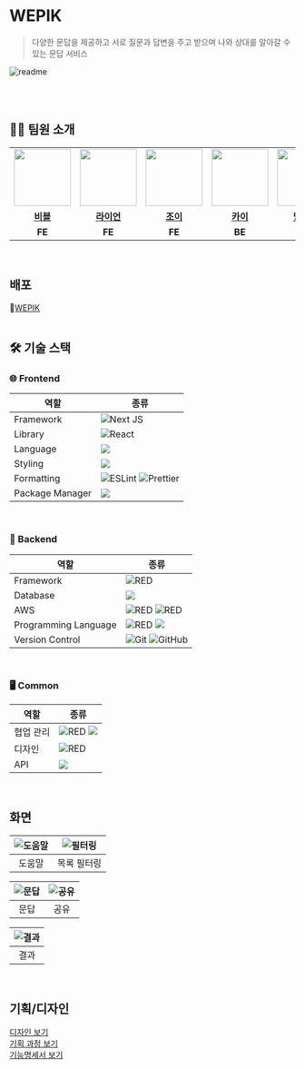 # WEPIK
> 다양한 문답을 제공하고 서로 질문과 답변을 주고 받으며 나와 상대를 알아갈 수 있는 문답 서비스

![readme](https://github.com/user-attachments/assets/8c818759-0ae5-40e2-94d0-9f6350345c57)
<br>
<br>


</div>
<br>

## 🫶🏻 팀원 소개

<table align="center">
<tbody>
<tr>
<td align="center"><a href="https://github.com/vee-ble"><img src="https://avatars.githubusercontent.com/vee-ble" width="100px;" alt=""/></td>
<td align="center"><a href="https://github.com/osh6006"><img src="https://avatars.githubusercontent.com/osh6006" width="100px;" alt=""/></td>
<td align="center"><a href="https://github.com/S-jooyoung"><img src="https://avatars.githubusercontent.com/S-jooyoung" width="100px;" alt=""/></td>
<td align="center"><a href="https://github.com/rkdejr2321"><img src="https://avatars.githubusercontent.com/rkdejr2321" width="100px;" alt=""/></td>
<td align="center"><a href="https://github.com/jschoi-96"><img src="https://avatars.githubusercontent.com/jschoi-96" width="100px;" alt=""/></td>
<td align="center"><a href=""><img src="https://github.com/user-attachments/assets/29dcf1ab-02a1-4b61-adf9-6a8cf9b0e85b" width="100px;" alt=""/></td>
<tr/>
  
<tr>
<td align="center"><a href="https://github.com/vee-ble"><b>비블</b></a></td>
<td align="center"><a href="https://github.com/osh6006"><b>라이언</b></a></td>
<td align="center"><a href="https://github.com/S-jooyoung"><b>조이</b></a></td>
<td align="center"><a href="https://github.com/rkdejr2321"><b>카이</b></a></td>
<td align="center"><a href="https://github.com/jschoi-96"><b>망구스</b></a></td>
<td align="center"><span><b>조앤</b></span></td>
</tr>
<tr>
<td align="center"><b>FE</b></a></td>
<td align="center"><b>FE</b></a></td>
<td align="center"><b>FE</b></a></td>
<td align="center"><b>BE</b></a></td>
<td align="center"><b>BE</b></a></td>
<td align="center"><b>DE</b></a></td>
</tr>
</tbody>
</table>
<br>

## 배포
📜[WEPIK](https://wepik.kr/)   
<br>

## 🛠 기술 스택

### 🌐 Frontend
|역할|종류|
|-|-|
|Framework|![Next JS](https://img.shields.io/badge/Next-black?style=for-the-badge&logo=next.js&logoColor=white) |
|Library|![React](https://img.shields.io/badge/REACT-61DAFB.svg?&style=for-the-badge&logo=React&logoColor=white) |
|Language|<img src="https://img.shields.io/badge/typescript-3178C6?style=for-the-badge&logo=typescript&logoColor=white">
|Styling|<img src="https://img.shields.io/badge/tailwind css-06B6D4?style=for-the-badge&logo=tailwind css&logoColor=white">|
|Formatting|![ESLint](https://img.shields.io/badge/ESLint-4B3263?style=for-the-badge&logo=eslint&logoColor=white) ![Prettier](https://img.shields.io/badge/Prettier-F7B93E?style=for-the-badge&logo=prettier&logoColor=white)|
|Package Manager|<img src="https://img.shields.io/badge/npm-cb3837?style=for-the-badge&logo=npm&logoColor=white">|                                         
<br />

### 🌸 Backend
|역할|종류|
|-|-|
|Framework|<img alt="RED" src ="https://img.shields.io/badge/SPRING Boot-6DB33F.svg?&style=for-the-badge&logo=SpringBoot&logoColor=white"/> |
|Database|<img src="https://img.shields.io/badge/mysql-4479A1?style=for-the-badge&logo=mysql&logoColor=white">|
|AWS|<img alt="RED" src ="https://img.shields.io/badge/amazonec2-FF9900.svg?&style=for-the-badge&logo=AmazonRds&logoColor=white"/> <img alt="RED" src ="https://img.shields.io/badge/Amazon S3-569A31.svg?&style=for-the-badge&logo=AmazonS3&logoColor=white"/>|
|Programming Language|<img alt="RED" src ="https://img.shields.io/badge/JAVA-004027.svg?&style=for-the-badge&logo=Jameson&logoColor=white"/> <img src="https://img.shields.io/badge/SQL-4479A1?style=for-the-badge&logo=mysql&logoColor=white">|                            
|Version Control|![Git](https://img.shields.io/badge/git-%23F05033.svg?style=for-the-badge&logo=git&logoColor=white) ![GitHub](https://img.shields.io/badge/github-%23121011.svg?style=for-the-badge&logo=github&logoColor=white) |
<br />


### 🖥 Common
|역할|종류|
|-|-|
|협업 관리|<img alt="RED" src ="https://img.shields.io/badge/Notion-000000.svg?&style=for-the-badge&logo=Notion&logoColor=white"/> <img src="https://img.shields.io/badge/discord-7289da?style=for-the-badge&logo=discord&logoColor=white">
|디자인|<img alt="RED" src ="https://img.shields.io/badge/Figma-F24E1E.svg?&style=for-the-badge&logo=Figma&logoColor=white"/>|
|API|<img src="https://img.shields.io/badge/swagger-85EA2D?style=for-the-badge&logo=swagger&logoColor=white">  
<br/>

## 화면
| ![도움말](https://github.com/user-attachments/assets/3a537b44-f706-48ac-aead-945df7342183) | ![필터링](https://github.com/user-attachments/assets/e3c6935c-d8dd-4002-af39-6be2604bab99) |
|:---:|:---:|
| 도움말 | 목록 필터링 |

| ![문답](https://github.com/user-attachments/assets/8c38f79b-b581-4b55-a159-94b2b0034ef5) | ![공유](https://github.com/user-attachments/assets/3bf41130-070e-474c-852c-7f97a48aa3d7) |
|:---:|:---:|
| 문답 | 공유 |

| ![결과](https://github.com/user-attachments/assets/2a4669f1-eb47-4943-b5a9-2bda6953b3bd) |
|:---:|
| 결과 |   
<br/>

## 기획/디자인

[디자인 보기](https://www.figma.com/design/vGxRy5yZahnaepJogQXfA3/WEPIK?node-id=1096-1514&t=ygBmPiUta9NAK2B2-0)   
[기획 과정 보기](https://www.figma.com/file/8mhlajEejoKjWYdahTBYjJ/%EC%8A%A4%ED%94%84%EB%A6%B0%ED%8A%B8?type=whiteboard&node-id=0-1&t=iIGN95MVcMk1JGrv-0)   
[기능명세서 보기](https://docs.google.com/spreadsheets/d/1bUdgxOvMi1ntrKUJxYAZEZK7jQ5NX-NlN7tekvkbY-c/edit?pli=1&gid=0#gid=0)   
